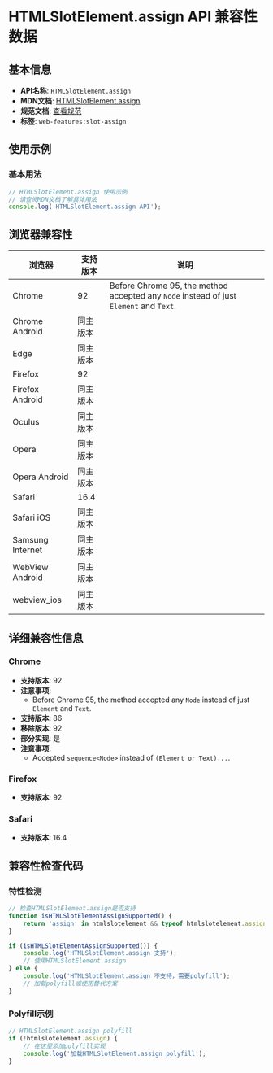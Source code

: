 # HTMLSlotElement.assign API 兼容性数据

## 基本信息

- **API名称**: `HTMLSlotElement.assign`
- **MDN文档**: [HTMLSlotElement.assign](https://developer.mozilla.org/docs/Web/API/HTMLSlotElement/assign)
- **规范文档**: [查看规范](https://html.spec.whatwg.org/multipage/scripting.html#dom-slot-assign)
- **标签**: `web-features:slot-assign`

## 使用示例

### 基本用法

```javascript
// HTMLSlotElement.assign 使用示例
// 请查阅MDN文档了解具体用法
console.log('HTMLSlotElement.assign API');
```

## 浏览器兼容性

| 浏览器 | 支持版本 | 说明 |
|--------|----------|------|
| Chrome | 92 | Before Chrome 95, the method accepted any `Node` instead of just `Element` and `Text`. |
| Chrome Android | 同主版本 |  |
| Edge | 同主版本 |  |
| Firefox | 92 |  |
| Firefox Android | 同主版本 |  |
| Oculus | 同主版本 |  |
| Opera | 同主版本 |  |
| Opera Android | 同主版本 |  |
| Safari | 16.4 |  |
| Safari iOS | 同主版本 |  |
| Samsung Internet | 同主版本 |  |
| WebView Android | 同主版本 |  |
| webview_ios | 同主版本 |  |

## 详细兼容性信息

### Chrome

- **支持版本**: 92
- **注意事项**:
  - Before Chrome 95, the method accepted any `Node` instead of just `Element` and `Text`.
- **支持版本**: 86
- **移除版本**: 92
- **部分实现**: 是
- **注意事项**:
  - Accepted `sequence<Node>` instead of `(Element or Text)...`.

### Firefox

- **支持版本**: 92

### Safari

- **支持版本**: 16.4

## 兼容性检查代码

### 特性检测

```javascript
// 检查HTMLSlotElement.assign是否支持
function isHTMLSlotElementAssignSupported() {
    return 'assign' in htmlslotelement && typeof htmlslotelement.assign === 'function';
}

if (isHTMLSlotElementAssignSupported()) {
    console.log('HTMLSlotElement.assign 支持');
    // 使用HTMLSlotElement.assign
} else {
    console.log('HTMLSlotElement.assign 不支持，需要polyfill');
    // 加载polyfill或使用替代方案
}
```

### Polyfill示例

```javascript
// HTMLSlotElement.assign polyfill
if (!htmlslotelement.assign) {
    // 在这里添加polyfill实现
    console.log('加载HTMLSlotElement.assign polyfill');
}
```


